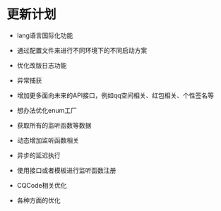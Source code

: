 # 更新计划

- lang语言国际化功能
- 通过配置文件来进行不同环境下的不同启动方案
- 优化改版日志功能
- 异常捕获
- 增加更多面向未来的API接口，例如qq空间相关、红包相关、个性签名等
- 想办法优化enum工厂
- 获取所有的监听函数等数据
- 动态增加监听函数相关
- 异步的延迟执行
- 使用接口或者模板进行监听函数注册
- CQCode相关优化

- 各种方面的优化
